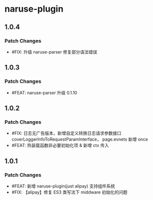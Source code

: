 # naruse-plugin

## 1.0.4

### Patch Changes

- #FIX: 升级 naruse-parser 修复部分语法错误

## 1.0.3

### Patch Changes

- #FEAT: naruse-parser 升级 0.1.10

## 1.0.2

### Patch Changes

- #FIX: 日志无广告版本，新增自定义转换日志请求参数接口 coverLoggerInfoToRequestParamInterface， page.evnets 新增 once
- #FEAT: 热装载函数非必要初始化项 & 新增 ctx 传入

## 1.0.1

### Patch Changes

- #FEAT: 新增 naruse-plugin(just alipay) 支持组件系统
- #FIX: 【alipay】修复 ES3 类写法下 middware 初始化的问题
